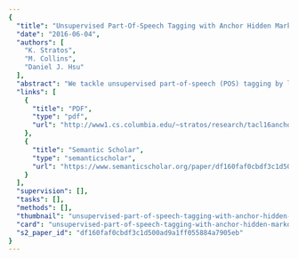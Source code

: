```yaml
---
{
  "title": "Unsupervised Part-Of-Speech Tagging with Anchor Hidden Markov Models",
  "date": "2016-06-04",
  "authors": [
    "K. Stratos",
    "M. Collins",
    "Daniel J. Hsu"
  ],
  "abstract": "We tackle unsupervised part-of-speech (POS) tagging by learning hidden Markov models (HMMs) that are particularly well-suited for the problem. These HMMs, which we call anchor HMMs, assume that each tag is associated with at least one word that can have no other tag, which is a relatively benign condition for POS tagging (e.g., “the” is a word that appears only under the determiner tag). We exploit this assumption and extend the non-negative matrix factorization framework of Arora et al. (2013) to design a consistent estimator for anchor HMMs. In experiments, our algorithm is competitive with strong baselines such as the clustering method of Brown et al. (1992) and the log-linear model of Berg-Kirkpatrick et al. (2010). Furthermore, it produces an interpretable model in which hidden states are automatically lexicalized by words.",
  "links": [
    {
      "title": "PDF",
      "type": "pdf",
      "url": "http://www1.cs.columbia.edu/~stratos/research/tacl16anchor.pdf"
    },
    {
      "title": "Semantic Scholar",
      "type": "semanticscholar",
      "url": "https://www.semanticscholar.org/paper/df160faf0cbdf3c1d500ad9a1ff055884a7905eb"
    }
  ],
  "supervision": [],
  "tasks": [],
  "methods": [],
  "thumbnail": "unsupervised-part-of-speech-tagging-with-anchor-hidden-markov-models-thumb.jpg",
  "card": "unsupervised-part-of-speech-tagging-with-anchor-hidden-markov-models-card.jpg",
  "s2_paper_id": "df160faf0cbdf3c1d500ad9a1ff055884a7905eb"
}
---
```


